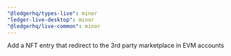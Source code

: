 ```yaml
---
"@ledgerhq/types-live": minor
"ledger-live-desktop": minor
"@ledgerhq/live-common": minor
---
```


Add a NFT entry that redirect to the 3rd party marketplace in EVM accounts
